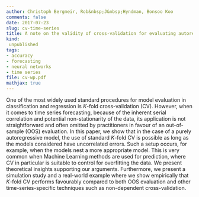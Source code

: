 ```yaml
---
author: Christoph Bergmeir, Rob&nbsp;J&nbsp;Hyndman, Bonsoo Koo
comments: false
date: 2017-07-23
slug: cv-time-series
title: A note on the validity of cross-validation for evaluating autoregressive time series prediction
kind:
 unpublished
tags:
- accuracy
- forecasting
- neural networks
- time series
file: cv-wp.pdf
mathjax: true
---
```


One of the most widely used standard procedures for model evaluation in classification and regression is $K$-fold cross-validation (CV). However, when it comes to time series forecasting, because of the inherent serial correlation and potential non-stationarity of the data, its application is not straightforward and often omitted by practitioners in favour of an out-of-sample (OOS) evaluation.
In this paper, we show that in the case of a purely autoregressive model, the use of standard $K$-fold CV is possible as long as the models considered have uncorrelated errors. Such a setup occurs, for example, when the models nest a more appropriate model. This is very common when Machine Learning methods are used for prediction, where CV in particular is suitable to control for overfitting the data.
We present theoretical insights supporting our arguments. Furthermore, we present a simulation study and a real-world example where we show empirically that $K$-fold CV performs favourably compared to both OOS evaluation and other time-series-specific techniques such as non-dependent cross-validation.
